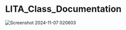 # LITA_Class_Documentation

![Screenshot 2024-11-07 020603](https://github.com/user-attachments/assets/48669637-358a-4ef5-815b-ce700c330aef)
